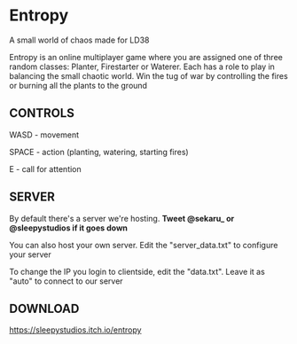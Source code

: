 # Entropy
A small world of chaos made for LD38

Entropy is an online multiplayer game where you are assigned one of three random classes: Planter, Firestarter or Waterer. Each has a role to play in balancing the small chaotic world. Win the tug of war by controlling the fires or burning all the plants to the ground


## CONTROLS

WASD - movement

SPACE - action (planting, watering, starting fires)

E - call for attention


## SERVER

By default there's a server we're hosting. **Tweet @sekaru_ or @sleepystudios if it goes down**

You can also host your own server. Edit the "server_data.txt" to configure your server

To change the IP you login to clientside, edit the "data.txt". Leave it as "auto" to connect to our server


## DOWNLOAD

https://sleepystudios.itch.io/entropy 
